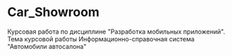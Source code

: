 # Car_Showroom
Курсовая работа по дисциплине "Разработка мобильных приложений". Тема курсовой работы Информационно-справочная система "Автомобили автосалона"
